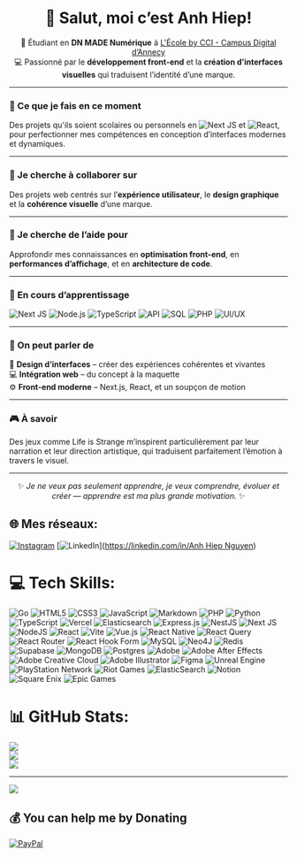 <h1 align="center">👋 Salut, moi c’est Anh Hiep!</h1>

<p align="center">
🎨 Étudiant en <strong>DN MADE Numérique</strong> à 
<a href="https://www.ecolebycci.fr/">L'École by CCI - Campus Digital d’Annecy</a><br>
💻 Passionné par le <strong>développement front-end</strong> et la <strong>création d’interfaces visuelles</strong> qui traduisent l’identité d’une marque.
</p>

---

### 🚀 Ce que je fais en ce moment  
Des projets qu'ils soient scolaires ou personnels en ![Next JS](https://img.shields.io/badge/Next.js-black?style=for-the-badge&logo=nextdotjs&logoColor=white) et ![React](https://img.shields.io/badge/react-%2320232a.svg?style=for-the-badge&logo=react&logoColor=%2361DAFB), pour perfectionner mes compétences en conception d’interfaces modernes et dynamiques.  

---

### 🤝 Je cherche à collaborer sur  
Des projets web centrés sur l’**expérience utilisateur**, le **design graphique** et la **cohérence visuelle** d’une marque.  

---

### 🧩 Je cherche de l’aide pour  
Approfondir mes connaissances en **optimisation front-end**, en **performances d’affichage**, et en **architecture de code**.  

---

### 🚧 En cours d’apprentissage
![Next JS](https://img.shields.io/badge/Next.js-black?style=for-the-badge&logo=nextdotjs&logoColor=white) 
![Node.js](https://img.shields.io/badge/Node.js-6DA55F?style=for-the-badge&logo=node.js&logoColor=white) 
![TypeScript](https://img.shields.io/badge/TypeScript-%23007ACC.svg?style=for-the-badge&logo=typescript&logoColor=white)
![API](https://img.shields.io/badge/API%20Design-%2300A3E0.svg?style=for-the-badge&logo=swagger&logoColor=white)
![SQL](https://img.shields.io/badge/SQL-%234479A1.svg?style=for-the-badge&logo=mysql&logoColor=white)
![PHP](https://img.shields.io/badge/PHP-%23777BB4.svg?style=for-the-badge&logo=php&logoColor=white)
![UI/UX](https://img.shields.io/badge/UI%2FUX%20Design-%23FF61F6.svg?style=for-the-badge&logo=figma&logoColor=white)

---

### 💬 On peut parler de  
🎨 **Design d’interfaces** – créer des expériences cohérentes et vivantes  
💻 **Intégration web** – du concept à la maquette  
⚙️ **Front-end moderne** – Next.js, React, et un soupçon de motion  

---

### 🎮 À savoir  
Des jeux comme Life is Strange m’inspirent particulièrement par leur narration et leur direction artistique, qui traduisent parfaitement l’émotion à travers le visuel. 

---

<p align="center">
✨ <em>Je ne veux pas seulement apprendre, je veux comprendre, évoluer et créer — apprendre est ma plus grande motivation.</em> ✨
</p>



## 🌐 Mes réseaux:
[![Instagram](https://img.shields.io/badge/Instagram-%23E4405F.svg?logo=Instagram&logoColor=white)](https://instagram.com/bak_khit) [![LinkedIn](https://img.shields.io/badge/LinkedIn-%230077B5.svg?logo=linkedin&logoColor=white)]([https://linkedin.com/in/Anh Hiep Nguyen](https://www.linkedin.com/in/anh-hiep-nguyen/)) 

# 💻 Tech Skills:
![Go](https://img.shields.io/badge/go-%2300ADD8.svg?style=for-the-badge&logo=go&logoColor=white) ![HTML5](https://img.shields.io/badge/html5-%23E34F26.svg?style=for-the-badge&logo=html5&logoColor=white) ![CSS3](https://img.shields.io/badge/css3-%231572B6.svg?style=for-the-badge&logo=css3&logoColor=white) ![JavaScript](https://img.shields.io/badge/javascript-%23323330.svg?style=for-the-badge&logo=javascript&logoColor=%23F7DF1E) ![Markdown](https://img.shields.io/badge/markdown-%23000000.svg?style=for-the-badge&logo=markdown&logoColor=white) ![PHP](https://img.shields.io/badge/php-%23777BB4.svg?style=for-the-badge&logo=php&logoColor=white) ![Python](https://img.shields.io/badge/python-3670A0?style=for-the-badge&logo=python&logoColor=ffdd54) ![TypeScript](https://img.shields.io/badge/typescript-%23007ACC.svg?style=for-the-badge&logo=typescript&logoColor=white) ![Vercel](https://img.shields.io/badge/vercel-%23000000.svg?style=for-the-badge&logo=vercel&logoColor=white) ![Elasticsearch](https://img.shields.io/badge/elasticsearch-%230377CC.svg?style=for-the-badge&logo=elasticsearch&logoColor=white) ![Express.js](https://img.shields.io/badge/express.js-%23404d59.svg?style=for-the-badge&logo=express&logoColor=%2361DAFB) ![NestJS](https://img.shields.io/badge/nestjs-%23E0234E.svg?style=for-the-badge&logo=nestjs&logoColor=white) ![Next JS](https://img.shields.io/badge/Next-black?style=for-the-badge&logo=next.js&logoColor=white) ![NodeJS](https://img.shields.io/badge/node.js-6DA55F?style=for-the-badge&logo=node.js&logoColor=white) ![React](https://img.shields.io/badge/react-%2320232a.svg?style=for-the-badge&logo=react&logoColor=%2361DAFB) ![Vite](https://img.shields.io/badge/vite-%23646CFF.svg?style=for-the-badge&logo=vite&logoColor=white) ![Vue.js](https://img.shields.io/badge/vue.js-%2335495e.svg?style=for-the-badge&logo=vuedotjs&logoColor=%234FC08D) ![React Native](https://img.shields.io/badge/react_native-%2320232a.svg?style=for-the-badge&logo=react&logoColor=%2361DAFB) ![React Query](https://img.shields.io/badge/-React%20Query-FF4154?style=for-the-badge&logo=react%20query&logoColor=white) ![React Router](https://img.shields.io/badge/React_Router-CA4245?style=for-the-badge&logo=react-router&logoColor=white) ![React Hook Form](https://img.shields.io/badge/React%20Hook%20Form-%23EC5990.svg?style=for-the-badge&logo=reacthookform&logoColor=white) ![MySQL](https://img.shields.io/badge/mysql-4479A1.svg?style=for-the-badge&logo=mysql&logoColor=white) ![Neo4J](https://img.shields.io/badge/Neo4j-008CC1?style=for-the-badge&logo=neo4j&logoColor=white) ![Redis](https://img.shields.io/badge/redis-%23DD0031.svg?style=for-the-badge&logo=redis&logoColor=white) ![Supabase](https://img.shields.io/badge/Supabase-3ECF8E?style=for-the-badge&logo=supabase&logoColor=white) ![MongoDB](https://img.shields.io/badge/MongoDB-%234ea94b.svg?style=for-the-badge&logo=mongodb&logoColor=white) ![Postgres](https://img.shields.io/badge/postgres-%23316192.svg?style=for-the-badge&logo=postgresql&logoColor=white) ![Adobe](https://img.shields.io/badge/adobe-%23FF0000.svg?style=for-the-badge&logo=adobe&logoColor=white) ![Adobe After Effects](https://img.shields.io/badge/Adobe%20After%20Effects-9999FF.svg?style=for-the-badge&logo=Adobe%20After%20Effects&logoColor=white) ![Adobe Creative Cloud](https://img.shields.io/badge/Adobe%20Creative%20Cloud-DA1F26.svg?style=for-the-badge&logo=Adobe%20Creative%20Cloud&logoColor=white) ![Adobe Illustrator](https://img.shields.io/badge/adobe%20illustrator-%23FF9A00.svg?style=for-the-badge&logo=adobe%20illustrator&logoColor=white) ![Figma](https://img.shields.io/badge/figma-%23F24E1E.svg?style=for-the-badge&logo=figma&logoColor=white) ![Unreal Engine](https://img.shields.io/badge/unrealengine-%23313131.svg?style=for-the-badge&logo=unrealengine&logoColor=white) ![PlayStation Network](https://img.shields.io/badge/PSN-%230070D1.svg?style=for-the-badge&logo=Playstation&logoColor=white) ![Riot Games](https://img.shields.io/badge/riotgames-D32936.svg?style=for-the-badge&logo=riotgames&logoColor=white) ![ElasticSearch](https://img.shields.io/badge/-ElasticSearch-005571?style=for-the-badge&logo=elasticsearch) ![Notion](https://img.shields.io/badge/Notion-%23000000.svg?style=for-the-badge&logo=notion&logoColor=white) ![Square Enix](https://img.shields.io/badge/SquareEnix-%23ED1C24.svg?style=for-the-badge&logo=SquareEnix&logoColor=white) ![Epic Games](https://img.shields.io/badge/epicgames-%23313131.svg?style=for-the-badge&logo=epicgames&logoColor=white)
# 📊 GitHub Stats:
![](https://github-readme-stats.vercel.app/api?username=bakkhit&theme=dark&hide_border=false&include_all_commits=false&count_private=false)<br/>
![](https://nirzak-streak-stats.vercel.app/?user=bakkhit&theme=dark&hide_border=false)<br/>
![](https://github-readme-stats.vercel.app/api/top-langs/?username=bakkhit&theme=dark&hide_border=false&include_all_commits=false&count_private=false&layout=compact)

---
[![](https://visitcount.itsvg.in/api?id=bakkhit&icon=0&color=0)](https://visitcount.itsvg.in)

  ## 💰 You can help me by Donating
  [![PayPal](https://img.shields.io/badge/PayPal-00457C?style=for-the-badge&logo=paypal&logoColor=white)](https://paypal.me/ahnkhit) 

  
<!-- Proudly created with GPRM ( https://gprm.itsvg.in ) -->
